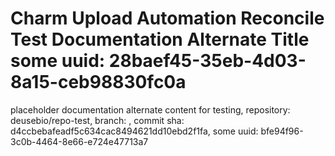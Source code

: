 # Charm Upload Automation Reconcile Test Documentation Alternate Title some uuid: 28baef45-35eb-4d03-8a15-ceb98830fc0a
 placeholder documentation alternate content for testing,  repository: deusebio/repo-test,  branch: ,  commit sha: d4ccbebafeadf5c634cac8494621dd10ebd2f1fa,  some uuid: bfe94f96-3c0b-4464-8e66-e724e47713a7
